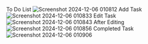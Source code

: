 To Do List
![Screenshot 2024-12-06 010812](https://github.com/user-attachments/assets/1efbc200-da80-4fd9-a951-66b5fd447a54)
Add Task
![Screenshot 2024-12-06 010833](https://github.com/user-attachments/assets/d3bcd323-517b-4238-b656-3f9ba4985b91)
Edit Task
![Screenshot 2024-12-06 010843](https://github.com/user-attachments/assets/531ce31e-0c56-4149-bcdd-e7fbf121bb2c)
After Editing
![Screenshot 2024-12-06 010856](https://github.com/user-attachments/assets/ba448a5d-bd51-4e8e-a610-483ccd9eb22d)
Completed Task
![Screenshot 2024-12-06 010906](https://github.com/user-attachments/assets/6bc1cba6-21c7-4ade-8e84-7685e925910b)
